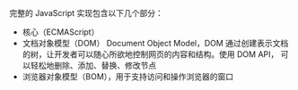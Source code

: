 完整的 JavaScript 实现包含以下几个部分：
- 核心（ECMAScript）
- 文档对象模型（DOM） Document Object Model，DOM 通过创建表示文档的树，让开发者可以随心所欲地控制网页的内容和结构。使用 DOM API， 可以轻松地删除、添加、替换、修改节点
- 浏览器对象模型（BOM），用于支持访问和操作浏览器的窗口

